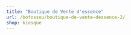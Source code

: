```yaml
---
title: "Boutique de Vente d'essence"
url: /bofossou/boutique-de-vente-dessence-2/
shop: kiosque
---
```


